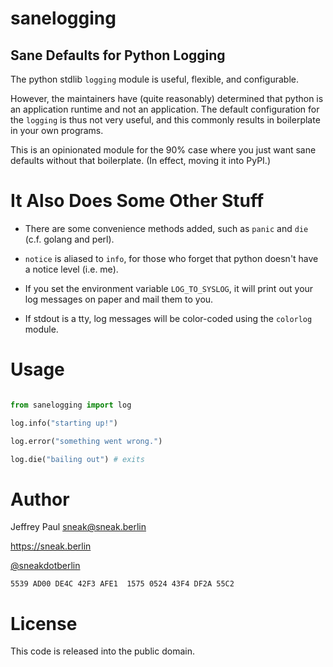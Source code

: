 # sanelogging

## Sane Defaults for Python Logging

The python stdlib `logging` module is useful, flexible, and configurable.

However, the maintainers have (quite reasonably) determined that python is an
application runtime and not an application.  The default configuration
for the `logging` is thus not very useful, and this commonly results in 
boilerplate in your own programs.

This is an opinionated module for the 90% case where you just want sane
defaults without that boilerplate.  (In effect, moving it into PyPI.)

# It Also Does Some Other Stuff

* There are some convenience methods added, such as `panic` and `die` (c.f.
  golang and perl).

* `notice` is aliased to `info`, for those who forget that python
  doesn't have a notice level (i.e. me).

* If you set the environment variable `LOG_TO_SYSLOG`, it will print out your
  log messages on paper and mail them to you.

* If stdout is a tty, log messages will be color-coded using the `colorlog`
  module.

# Usage

```python

from sanelogging import log

log.info("starting up!")

log.error("something went wrong.")

log.die("bailing out") # exits
```

Author
======

Jeffrey Paul <sneak@sneak.berlin>

https://sneak.berlin

[@sneakdotberlin](https://twitter.com/sneakdotberlin)

`5539 AD00 DE4C 42F3 AFE1  1575 0524 43F4 DF2A 55C2`

License
=======

This code is released into the public domain.

